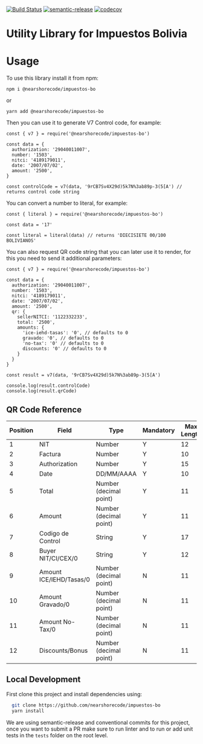 
[![Build Status](https://travis-ci.org/nearshorecode/impuestos-bo.svg?branch=master)](https://travis-ci.org/nearshorecode/impuestos-bo)
[![semantic-release](https://img.shields.io/badge/%20%20%F0%9F%93%A6%F0%9F%9A%80-semantic--release-e10079.svg)](https://github.com/semantic-release/semantic-release)
[![codecov](https://codecov.io/gh/nearshorecode/impuestos-bo/branch/master/graph/badge.svg)](https://codecov.io/gh/nearshorecode/impuestos-bo)

# Utility Library for Impuestos Bolivia

# Usage

To use this library install it from npm:

```
npm i @nearshorecode/impuestos-bo
```

or

```
yarn add @nearshorecode/impuestos-bo
```

Then you can use it to generate V7 Control code, for example:

```
const { v7 } = require('@nearshorecode/impuestos-bo')

const data = {
  authorization: '29040011007',
  number: '1503',
  nitci: '4189179011',
  date: '2007/07/02',
  amount: '2500',
}

const controlCode = v7(data, '9rCB7Sv4X29d)5k7N%3ab89p-3(5[A') // returns control code string
```

You can convert a number to literal, for example:

```
const { literal } = require('@nearshorecode/impuestos-bo')

const data = '17'

const literal = literal(data) // returns 'DIECISIETE 00/100 BOLIVIANOS'
```

You can also request QR code string that you can later use it to render, for this you need to send it additional parameters:

```
const { v7 } = require('@nearshorecode/impuestos-bo')

const data = {
  authorization: '29040011007',
  number: '1503',
  nitci: '4189179011',
  date: '2007/07/02',
  amount: '2500',
  qr: {
    sellerNITCI: '1122332233',
    total: '2500',
    amounts: {
      'ice-iehd-tasas': '0', // defaults to 0
      gravado: '0', // defaults to 0
      'no-tax': '0' // defaults to 0
      discounts: '0' // defaults to 0
    }
  }
}

const result = v7(data, '9rCB7Sv4X29d)5k7N%3ab89p-3(5[A')

console.log(result.controlCode)
console.log(result.qrCode)
```

## QR Code Reference

Position | Field | Type | Mandatory | Max Length
--- | --- | --- | --- | ---
1 | NIT | Number | Y | 12
2 | Factura | Number | Y | 10
3 | Authorization | Number | Y | 15
4 | Date | DD/MM/AAAA | Y | 10
5 | Total | Number (decimal point) | Y | 11
6 | Amount | Number (decimal point) | Y | 11
7 | Codigo de Control | String | Y | 17
8 | Buyer NIT/CI/CEX/0 | String | Y | 12
9 | Amount ICE/IEHD/Tasas/0 | Number (decimal point) | N | 11
10 | Amount Gravado/0 | Number (decimal point) | N | 11
11 | Amount No-Tax/0 | Number (decimal point) | N | 11
12 | Discounts/Bonus | Number (decimal point) | N | 11



## Local Development

First clone this project and install dependencies using:

```bash
  git clone https://github.com/nearshorecode/impuestos-bo
  yarn install
```

We are using semantic-release and conventional commits for this project, once you want to submit a PR make sure to run linter and to run or add unit tests in the `tests` folder on the root level.